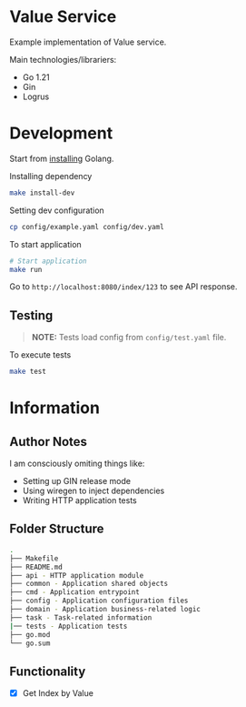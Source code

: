 # Value Service
Example implementation of Value service.

Main technologies/librariers:
* Go 1.21
* Gin
* Logrus

# Development
Start from [installing](https://go.dev/doc/install) Golang.

Installing dependency

```bash
make install-dev
```

Setting dev configuration

```bash
cp config/example.yaml config/dev.yaml
```

To start application

```bash
# Start application
make run
```

Go to `http://localhost:8080/index/123` to see API response.

## Testing

> **NOTE:** Tests load config from `config/test.yaml` file.

To execute tests


```bash
make test
```

# Information

## Author Notes
I am consciously omiting things like:

* Setting up GIN release mode
* Using wiregen to inject dependencies
* Writing HTTP application tests

## Folder Structure

```bash
.
├── Makefile
├── README.md
├── api - HTTP application module
├── common - Application shared objects
├── cmd - Application entrypoint
├── config - Application configuration files
├── domain - Application business-related logic
├── task - Task-related information
|── tests - Application tests
├── go.mod
└── go.sum
```


## Functionality

- [x] Get Index by Value
